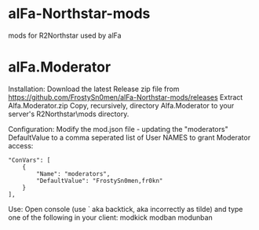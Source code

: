 # alFa-Northstar-mods
mods for R2Northstar used by alFa

# alFa.Moderator
Installation:
Download the latest Release zip file from https://github.com/FrostySn0men/alFa-Northstar-mods/releases
Extract Alfa.Moderator.zip
Copy, recursively, directory Alfa.Moderator to your server's R2Northstar\mods directory.

Configuration:
Modify the mod.json file - updating the "moderators" DefaultValue to a comma seperated list of User NAMES to grant Moderator access:

	"ConVars": [
		{
			"Name": "moderators",
			"DefaultValue": "FrostySn0men,fr0kn"
		}
	],


Use:
Open console (use ` aka backtick, aka incorrectly as tilde) and type one of the following in your client:
modkick <OriginName>
modban <OriginName>
modunban <OriginName>
